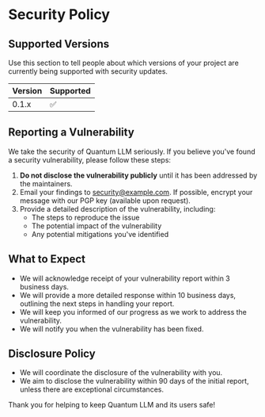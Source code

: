 # Security Policy

## Supported Versions

Use this section to tell people about which versions of your project are currently being supported with security updates.

| Version | Supported          |
| ------- | ------------------ |
| 0.1.x   | :white_check_mark: |

## Reporting a Vulnerability

We take the security of Quantum LLM seriously. If you believe you've found a security vulnerability, please follow these steps:

1. **Do not disclose the vulnerability publicly** until it has been addressed by the maintainers.
2. Email your findings to [security@example.com](mailto:security@example.com). If possible, encrypt your message with our PGP key (available upon request).
3. Provide a detailed description of the vulnerability, including:
   - The steps to reproduce the issue
   - The potential impact of the vulnerability
   - Any potential mitigations you've identified

## What to Expect

- We will acknowledge receipt of your vulnerability report within 3 business days.
- We will provide a more detailed response within 10 business days, outlining the next steps in handling your report.
- We will keep you informed of our progress as we work to address the vulnerability.
- We will notify you when the vulnerability has been fixed.

## Disclosure Policy

- We will coordinate the disclosure of the vulnerability with you.
- We aim to disclose the vulnerability within 90 days of the initial report, unless there are exceptional circumstances.

Thank you for helping to keep Quantum LLM and its users safe!